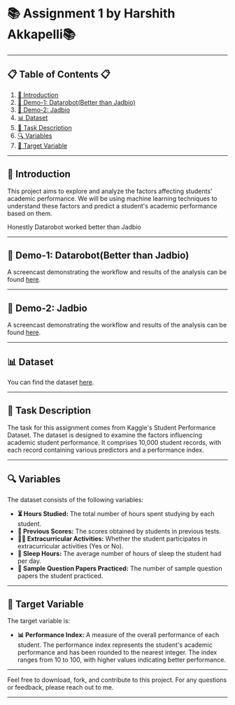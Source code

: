 
# 📚 Assignment 1 by Harshith Akkapelli📚

---

## 📋 Table of Contents 📋
1. [🌟 Introduction](#introduction)
2. [🎥 Demo-1: Datarobot(Better than Jadbio)](#demo)
3. [🎥 Demo-2: Jadbio](#demo)
4. [📊 Dataset](#dataset)
5. [📝 Task Description](#task-description)
6. [🔍 Variables](#variables)
7. [🎯 Target Variable](#target-variable)



---

## 🌟 Introduction
This project aims to explore and analyze the factors affecting students' academic performance. We will be using machine learning techniques to understand these factors and predict a student's academic performance based on them.

Honestly Datarobot worked better than Jadbio

---

## 🎥 Demo-1: Datarobot(Better than Jadbio)
A screencast demonstrating the workflow and results of the analysis can be found [here](https://drive.google.com/file/d/1eFp7DZtBYCyGXbUrmlW0LbOXyKPRH6_k/view?usp=sharing).

---
## 🎥 Demo-2: Jadbio
A screencast demonstrating the workflow and results of the analysis can be found [here](https://drive.google.com/file/d/1UjpmECqzdCgMz8XSDySjS7qMz8G3b0av/view?usp=sharing).

---

## 📊 Dataset
You can find the dataset [here](https://www.kaggle.com/datasets/nikhil7280/student-performance-multiple-linear-regression).




---


## 📝 Task Description
The task for this assignment comes from Kaggle's Student Performance Dataset. The dataset is designed to examine the factors influencing academic student performance. It comprises 10,000 student records, with each record containing various predictors and a performance index.

---

## 🔍 Variables
The dataset consists of the following variables:

- **⏳ Hours Studied:** The total number of hours spent studying by each student.
- **📝 Previous Scores:** The scores obtained by students in previous tests.
- **🏃‍♀️ Extracurricular Activities:** Whether the student participates in extracurricular activities (Yes or No).
- **🛌 Sleep Hours:** The average number of hours of sleep the student had per day.
- **📄 Sample Question Papers Practiced:** The number of sample question papers the student practiced.

---

## 🎯 Target Variable
The target variable is:

- **📊 Performance Index:** A measure of the overall performance of each student. The performance index represents the student's academic performance and has been rounded to the nearest integer. The index ranges from 10 to 100, with higher values indicating better performance.



---

Feel free to download, fork, and contribute to this project. For any questions or feedback, please reach out to me.

---
